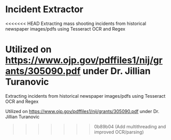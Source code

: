 # Incident Extractor

<<<<<<< HEAD
Extracting mass shooting incidents from historical newspaper images/pdfs using Tesseract OCR and Regex 

Utilized on https://www.ojp.gov/pdffiles1/nij/grants/305090.pdf under Dr. Jillian Turanovic
=======
Extracting incidents from historical newspaper images/pdfs using Tesseract OCR and Regex

Utilized on https://www.ojp.gov/pdffiles1/nij/grants/305090.pdf under Dr. Jillian Turanovic
>>>>>>> 0b89b04 (Add multithreading and improved OCR/parsing)
